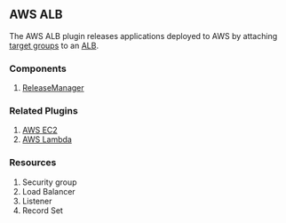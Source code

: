 ## AWS ALB

The AWS ALB plugin releases applications deployed to AWS by attaching [target
groups](https://docs.aws.amazon.com/elasticloadbalancing/latest/application/load-balancer-target-groups.html)
to an [ALB](https://docs.aws.amazon.com/elasticloadbalancing/latest/application/introduction.html).

### Components

1. [ReleaseManager](./components/release-manager/README.md)

### Related Plugins

1. [AWS EC2](../ec2/README.md)
2. [AWS Lambda](../lambda/README.md)

### Resources

1. Security group
2. Load Balancer
3. Listener
4. Record Set